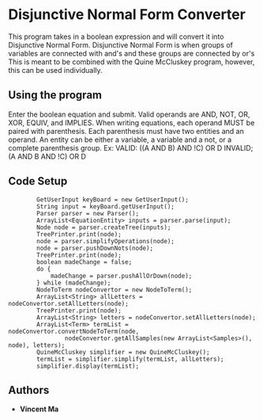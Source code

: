 # Disjunctive Normal Form Converter

This program takes in a boolean expression and will convert it into Disjunctive Normal Form.
Disjunctive Normal Form is when groups of variables are connected with and's and these groups are connected by or's
This is meant to be combined with the Quine McCluskey program, however, this can be used individually.
## Using the program
Enter the boolean equation and submit. Valid operands are AND, NOT, OR, XOR, EQUIV, and IMPLIES.
When writing equations, each operand MUST be paired with parenthesis. Each parenthesis must have two entities and an operand.
An entity can be either a variable, a variable and a not, or a complete parenthesis group.
Ex: 
	VALID: ((A AND B) AND !C) OR D
	INVALID; (A AND B AND !C) OR D
	
## Code Setup
```
		GetUserInput keyBoard = new GetUserInput();
		String input = keyBoard.getUserInput();
		Parser parser = new Parser();
		ArrayList<EquationEntity> inputs = parser.parse(input);
		Node node = parser.createTree(inputs);
		TreePrinter.print(node);
		node = parser.simplifyOperations(node);
		node = parser.pushDownNots(node);
		TreePrinter.print(node);
		boolean madeChange = false;
		do {
			madeChange = parser.pushAllOrDown(node);
		} while (madeChange);
		NodeToTerm nodeConvertor = new NodeToTerm();
		ArrayList<String> allLetters = nodeConvertor.setAllLetters(node);
		TreePrinter.print(node);
		ArrayList<String> letters = nodeConvertor.setAllLetters(node);
		ArrayList<Term> termList = nodeConvertor.convertNodeToTerm(node,
				nodeConvertor.getAllSamples(new ArrayList<Samples>(), node), letters);
		QuineMcCluskey simplifier = new QuineMcCluskey();
		termList = simplifier.simplify(termList, allLetters);
		simplifier.display(termList);
```

## Authors
* **Vincent Ma**

